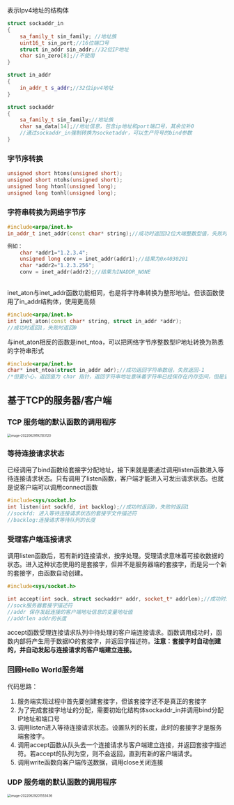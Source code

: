 表示Ipv4地址的结构体

```c++
struct sockaddr_in
{
	sa_family_t sin_family; //地址族
	uint16_t sin_port;//16位端口号
	struct in_addr sin_addr;//32位IP地址
	char sin_zero[8];//不使用
}
```

```c++
struct in_addr
{
	in_addr_t s_addr;//32位ipv4地址
}
```

```c++
struct sockaddr
{
	sa_family_t sin_family;//地址族
	char sa_data[14];//地址信息，包含ip地址和port端口号，其余位补0
    //通过sockaddr_in强制转换为socketaddr，可以生产符号的bind参数
}
```



### 字节序转换

```c++
unsigned short htons(unsigned short);
unsigned short ntohs(unsigned short);
unsigned long htonl(unsigned long);
unsigned long tonhl(unsigned long);
```

### 字符串转换为网络字节序

```c++
#include<arpa/inet.h>
in_addr_t inet_addr(const char* string);//成功时返回32位大端整数型值，失败时返回INADDR_NONE

例如：
    char *addr1="1.2.3.4";
	unsigned long conv = inet_addr(addr1);//结果为0x4030201
	char *addr2="1.2.3.256";
	conv = inet_addr(addr2);//结果为INADDR_NONE
	
```

inet_aton与inet_addr函数功能相同，也是将字符串转换为整形地址。但该函数使用了in_addr结构体，使用更高频

```c++
#include<arpa/inet.h>
int inet_aton(const char* string, struct in_addr *addr);
//成功时返回1，失败时返回0
```

与inet_aton相反的函数是inet_ntoa，可以把网络字节序整数型IP地址转换为熟悉的字符串形式

```c++
#include<arpa/inet.h>
char* inet_ntoa(struct in_addr adr);//成功返回字符串数组，失败返回-1
/*但要小心，返回值为 char 指针，返回字符串地址意味着字符串已经保存在内存空间，但是该函数未向程序员要求分配内存，而是在内部申请了内存保存了字符串。也就是说调用了该函数候要立即把信息复制到其他内存空间。因此，若再次调用 inet_ntoa 函数，则有可能覆盖之前保存的字符串信息。总之，再次调用 inet_ntoa 函数前返回的字符串地址是有效的。若需要长期保存，则应该将字符串复制到其他内存空间。*/
```



## 基于TCP的服务器/客户端

### TCP 服务端的默认函数的调用程序

<img src="C:\Users\Admin\AppData\Roaming\Typora\typora-user-images\image-20220629192103120.png" alt="image-20220629192103120" style="zoom:50%;" />

### 等待连接请求状态

已经调用了bind函数给套接字分配地址，接下来就是要通过调用listen函数进入等待连接请求状态。只有调用了listen函数，客户端才能进入可发出请求状态。也就是说客户端可以调用connect函数

```c++
#include<sys/socket.h>
int listen(int sockfd, int backlog);//成功时返回0，失败时返回1
//sockfd: 进入等待连接请求状态的套接字文件描述符
//backlog:连接请求等待队列的长度
```

### 受理客户端连接请求

调用listen函数后，若有新的连接请求，按序处理。受理请求意味着可接收数据的状态。进入这种状态使用的是套接字，但并不是服务器端的套接字，而是另一个新的套接字，由函数自动创建。

```c++
#include<sys/socket.h>

int accept(int sock, struct sockaddr* addr, socket_t* addrlen);//成功时返回套接字描述符，失败时返回-1
//sock服务器套接字描述符
//addr 保存发起连接的客户端地址信息的变量地址值
//addrlen addr的长度
```

accept函数受理连接请求队列中待处理的客户端连接请求。函数调用成功时，函数内部将产生用于数据IO的套接字，并返回字描述符。**注意：套接字时自动创建的，并自动发起与连接请求的客户端建立连接。**

### 回顾Hello World服务端

代码思路：

1. 服务端实现过程中首先要创建套接字，但该套接字还不是真正的套接字
2. 为了完成套接字地址的分配，需要初始化结构体sockaddr_in并调用bind分配IP地址和端口号
3. 调用listen进入等待连接请求状态。设置队列的长度，此时的套接字才是服务端套接字。
4. 调用accept函数从队头去一个连接请求与客户端建立连接，并返回套接字描述符。若accept的队列为空，则不会返回，直到有新的客户端请求。
5. 调用write函数向客户端传送数据，调用close关闭连接

### UDP 服务端的默认函数的调用程序

<img src="C:\Users\Admin\AppData\Roaming\Typora\typora-user-images\image-20220629201553436.png" alt="image-20220629201553436" style="zoom:50%;" />